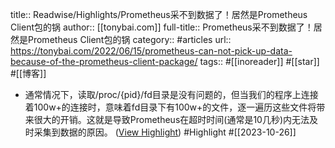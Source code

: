 title:: Readwise/Highlights/Prometheus采不到数据了！居然是Prometheus Client包的锅
author:: [[tonybai.com]]
full-title:: Prometheus采不到数据了！居然是Prometheus Client包的锅
category:: #articles
url:: https://tonybai.com/2022/06/15/prometheus-can-not-pick-up-data-because-of-the-prometheus-client-package/
tags:: #[[inoreader]] #[[star]] #[[博客]]

- 通常情况下，读取/proc/{pid}/fd目录是没有问题的，但当我们的程序上连接着100w+的连接时，意味着fd目录下有100w+的文件，逐一遍历这些文件将带来很大的开销。这就是导致Prometheus在超时时间(通常是10几秒)内无法及时采集到数据的原因。 ([View Highlight](https://read.readwise.io/read/01hdms7rck41c0vxzt81fcm75s)) #Highlight #[[2023-10-26]]